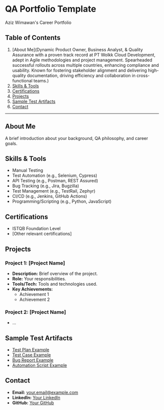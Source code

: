 # QA Portfolio Template

Aziz Wimawan's Career Portfolio

## Table of Contents
1. [About Me](Dynamic Product Owner, Business Analyst, & Quality Assurance with a proven track record at PT Wolkk Cloud Development, adept in Agile methodologies and project management. Spearheaded successful rollouts across multiple countries, enhancing compliance and usability. Known for fostering stakeholder alignment and delivering high-quality documentation, driving efficiency and collaboration in cross-functional teams.)
2. [Skills & Tools](#skills--tools)
3. [Certifications](#certifications)
4. [Projects](#projects)
5. [Sample Test Artifacts](#sample-test-artifacts)
6. [Contact](#contact)

---

## About Me
A brief introduction about your background, QA philosophy, and career goals.

## Skills & Tools
- Manual Testing
- Test Automation (e.g., Selenium, Cypress)
- API Testing (e.g., Postman, REST Assured)
- Bug Tracking (e.g., Jira, Bugzilla)
- Test Management (e.g., TestRail, Zephyr)
- CI/CD (e.g., Jenkins, GitHub Actions)
- Programming/Scripting (e.g., Python, JavaScript)

## Certifications
- ISTQB Foundation Level
- [Other relevant certifications]

## Projects
### Project 1: [Project Name]
- **Description:** Brief overview of the project.
- **Role:** Your responsibilities.
- **Tools/Tech:** Tools and technologies used.
- **Key Achievements:**
  - Achievement 1
  - Achievement 2

### Project 2: [Project Name]
- ...

## Sample Test Artifacts
- [Test Plan Example](link-or-attach-file)
- [Test Case Example](link-or-attach-file)
- [Bug Report Example](link-or-attach-file)
- [Automation Script Example](link-or-attach-file)

## Contact
- **Email:** your.email@example.com
- **LinkedIn:** [Your LinkedIn](https://linkedin.com/in/yourprofile)
- **GitHub:** [Your GitHub](https://github.com/yourusername)
